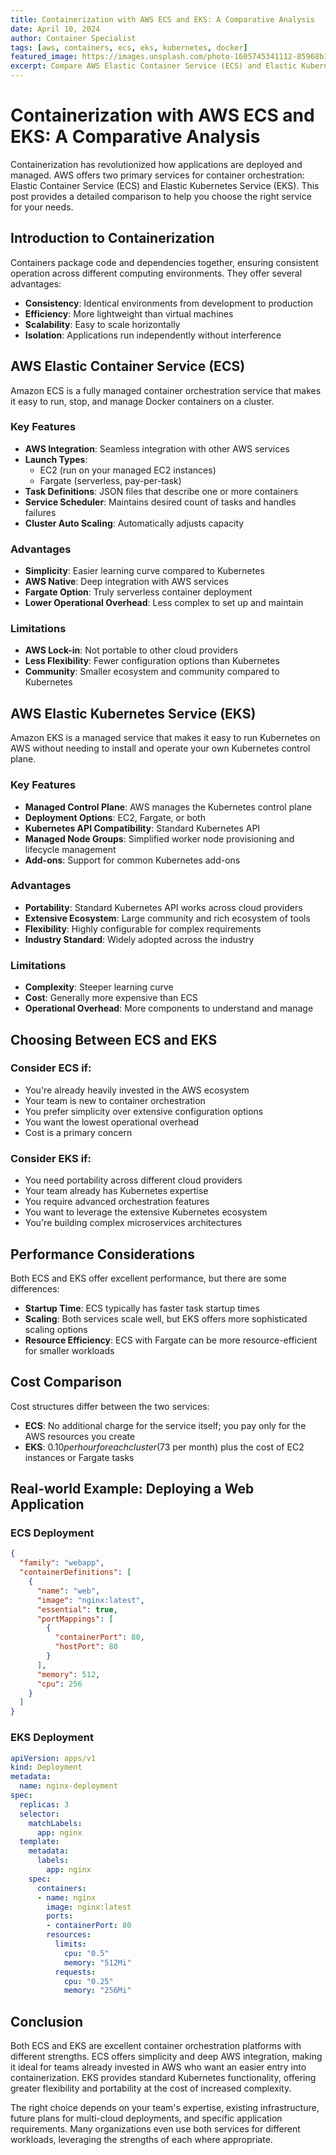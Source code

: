 ```yaml
---
title: Containerization with AWS ECS and EKS: A Comparative Analysis
date: April 10, 2024
author: Container Specialist
tags: [aws, containers, ecs, eks, kubernetes, docker]
featured_image: https://images.unsplash.com/photo-1605745341112-85968b19335b?ixlib=rb-4.0.3&ixid=M3wxMjA3fDB8MHxwaG90by1wYWdlfHx8fGVufDB8fHx8fA%3D%3D&auto=format&fit=crop&w=2071&q=80
excerpt: Compare AWS Elastic Container Service (ECS) and Elastic Kubernetes Service (EKS) to determine which container orchestration platform best suits your application needs and team expertise.
---
```


# Containerization with AWS ECS and EKS: A Comparative Analysis

Containerization has revolutionized how applications are deployed and managed. AWS offers two primary services for container orchestration: Elastic Container Service (ECS) and Elastic Kubernetes Service (EKS). This post provides a detailed comparison to help you choose the right service for your needs.

## Introduction to Containerization

Containers package code and dependencies together, ensuring consistent operation across different computing environments. They offer several advantages:

- **Consistency**: Identical environments from development to production
- **Efficiency**: More lightweight than virtual machines
- **Scalability**: Easy to scale horizontally
- **Isolation**: Applications run independently without interference

## AWS Elastic Container Service (ECS)

Amazon ECS is a fully managed container orchestration service that makes it easy to run, stop, and manage Docker containers on a cluster.

### Key Features

- **AWS Integration**: Seamless integration with other AWS services
- **Launch Types**: 
  - EC2 (run on your managed EC2 instances)
  - Fargate (serverless, pay-per-task)
- **Task Definitions**: JSON files that describe one or more containers
- **Service Scheduler**: Maintains desired count of tasks and handles failures
- **Cluster Auto Scaling**: Automatically adjusts capacity

### Advantages

- **Simplicity**: Easier learning curve compared to Kubernetes
- **AWS Native**: Deep integration with AWS services
- **Fargate Option**: Truly serverless container deployment
- **Lower Operational Overhead**: Less complex to set up and maintain

### Limitations

- **AWS Lock-in**: Not portable to other cloud providers
- **Less Flexibility**: Fewer configuration options than Kubernetes
- **Community**: Smaller ecosystem and community compared to Kubernetes

## AWS Elastic Kubernetes Service (EKS)

Amazon EKS is a managed service that makes it easy to run Kubernetes on AWS without needing to install and operate your own Kubernetes control plane.

### Key Features

- **Managed Control Plane**: AWS manages the Kubernetes control plane
- **Deployment Options**: EC2, Fargate, or both
- **Kubernetes API Compatibility**: Standard Kubernetes API
- **Managed Node Groups**: Simplified worker node provisioning and lifecycle management
- **Add-ons**: Support for common Kubernetes add-ons

### Advantages

- **Portability**: Standard Kubernetes API works across cloud providers
- **Extensive Ecosystem**: Large community and rich ecosystem of tools
- **Flexibility**: Highly configurable for complex requirements
- **Industry Standard**: Widely adopted across the industry

### Limitations

- **Complexity**: Steeper learning curve
- **Cost**: Generally more expensive than ECS
- **Operational Overhead**: More components to understand and manage

## Choosing Between ECS and EKS

### Consider ECS if:

- You're already heavily invested in the AWS ecosystem
- Your team is new to container orchestration
- You prefer simplicity over extensive configuration options
- You want the lowest operational overhead
- Cost is a primary concern

### Consider EKS if:

- You need portability across different cloud providers
- Your team already has Kubernetes expertise
- You require advanced orchestration features
- You want to leverage the extensive Kubernetes ecosystem
- You're building complex microservices architectures

## Performance Considerations

Both ECS and EKS offer excellent performance, but there are some differences:

- **Startup Time**: ECS typically has faster task startup times
- **Scaling**: Both services scale well, but EKS offers more sophisticated scaling options
- **Resource Efficiency**: ECS with Fargate can be more resource-efficient for smaller workloads

## Cost Comparison

Cost structures differ between the two services:

- **ECS**: No additional charge for the service itself; you pay only for the AWS resources you create
- **EKS**: $0.10 per hour for each cluster ($73 per month) plus the cost of EC2 instances or Fargate tasks

## Real-world Example: Deploying a Web Application

### ECS Deployment

```json
{
  "family": "webapp",
  "containerDefinitions": [
    {
      "name": "web",
      "image": "nginx:latest",
      "essential": true,
      "portMappings": [
        {
          "containerPort": 80,
          "hostPort": 80
        }
      ],
      "memory": 512,
      "cpu": 256
    }
  ]
}
```

### EKS Deployment

```yaml
apiVersion: apps/v1
kind: Deployment
metadata:
  name: nginx-deployment
spec:
  replicas: 3
  selector:
    matchLabels:
      app: nginx
  template:
    metadata:
      labels:
        app: nginx
    spec:
      containers:
      - name: nginx
        image: nginx:latest
        ports:
        - containerPort: 80
        resources:
          limits:
            cpu: "0.5"
            memory: "512Mi"
          requests:
            cpu: "0.25"
            memory: "256Mi"
```

## Conclusion

Both ECS and EKS are excellent container orchestration platforms with different strengths. ECS offers simplicity and deep AWS integration, making it ideal for teams already invested in AWS who want an easier entry into containerization. EKS provides standard Kubernetes functionality, offering greater flexibility and portability at the cost of increased complexity.

The right choice depends on your team's expertise, existing infrastructure, future plans for multi-cloud deployments, and specific application requirements. Many organizations even use both services for different workloads, leveraging the strengths of each where appropriate.